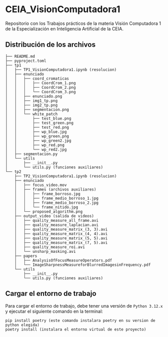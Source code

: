 # CEIA_VisionComputadora1

Repositorio con los Trabajos prácticos de la materia Visión Computadora 1 de la Especialización en Inteligencia Artificial de la CEIA.

## Distribución de los archivos

```
├── README.md
├── pyproject.toml
├── tp1
│   ├── TP1_VisionComputadora1.ipynb (resolucion)
│   ├── enunciado
│   │   ├── coord_cromaticas
│   │   │   ├── CoordCrom_1.png
│   │   │   ├── CoordCrom_2.png
│   │   │   └── CoordCrom_3.png
│   │   ├── enunciado.png
│   │   ├── img1_tp.png
│   │   ├── img2_tp.png
│   │   ├── segmentacion.png
│   │   └── white_patch
│   │       ├── test_blue.png
│   │       ├── test_green.png
│   │       ├── test_red.png
│   │       ├── wp_blue.jpg
│   │       ├── wp_green.png
│   │       ├── wp_green2.jpg
│   │       ├── wp_red.png
│   │       └── wp_red2.jpg
│   ├── segmentacion.py
│   └── utils
│       ├── __init__.py
│       └── utils.py (funciones auxiliares)
└── tp2
    ├── TP2_VisionComputadora1.ipynb (resolucion)
    ├── enunciado
    │   ├── focus_video.mov
    │   ├── frames (archivos auxiliares)
    │   │   ├── frame_borroso.jpg
    │   │   ├── frame_medio_borroso_1.jpg
    │   │   ├── frame_medio_borroso_2.jpg
    │   │   └── frame_nitido.jpg
    │   └── proposed_algorithm.png
    ├── output_video (salida de videos)
    │   ├── quality_measure_all_frame.avi
    │   ├── quality_measure_laplacian.avi
    │   ├── quality_measure_matrix_(3, 3).avi
    │   ├── quality_measure_matrix_(4, 4).avi
    │   ├── quality_measure_matrix_(5, 5).avi
    │   ├── quality_measure_matrix_(7, 5).avi
    │   ├── quality_measure_roi.avi
    │   └── unsharp_masking.avi
    ├── papers
    │   ├── AnalysisOfFocusMeasureOperators.pdf
    │   └── ImageSharpnessMeasureforBlurredImagesinFrequency.pdf
    └── utils
        ├── __init__.py
        └── utils.py (funciones auxiliares)
```

## Cargar el entorno de trabajo

Para cargar el entorno de trabajo, debe tener una versión de `Python 3.12.x` y ejecutar el siguiente comando en la terminal:

```
pip install poetry (este comando instalara poetry en su version de python elegida)
poetry install (instalara el entorno virtual de este proyecto)
```